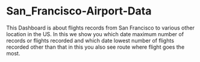 # San_Francisco-Airport-Data
This Dashboard is about flights records from San Francisco to various other location in the US. In this we show you which date maximum number of records or flights recorded and which date lowest number of flights recorded other than that in this you also see route where flight goes the most.
